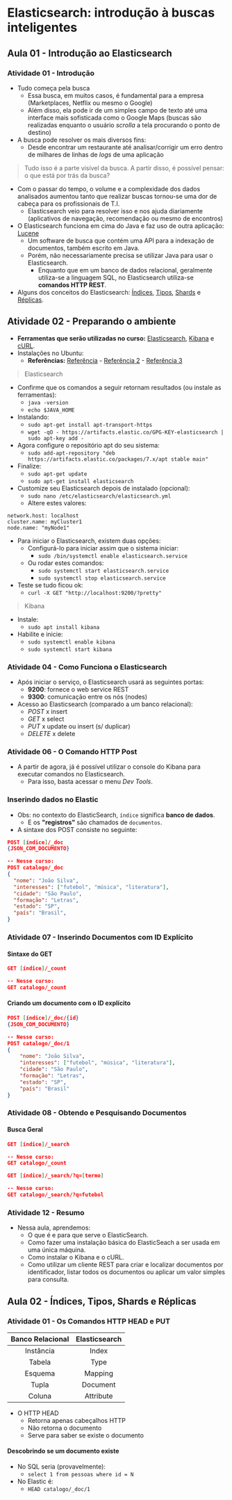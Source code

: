 # Elasticsearch: introdução à buscas inteligentes

## Aula 01 - Introdução ao Elasticsearch

### Atividade 01 - Introdução

- Tudo começa pela busca
  - Essa busca, em muitos casos, é fundamental para a empresa (Marketplaces, Netflix ou mesmo o Google)
  - Além disso, ela pode ir de um simples campo de texto até uma interface mais sofisticada como o Google Maps (buscas são realizadas enquanto o usuário *scrolla* a tela procurando o ponto de destino)
- A busca pode resolver os mais diversos fins:
  - Desde encontrar um restaurante até analisar/corrigir um erro dentro de milhares de linhas de *logs* de uma aplicação

> Tudo isso é a parte visível da busca. A partir disso, é possível pensar: o que está por trás da busca?

- Com o passar do tempo, o volume e a complexidade dos dados analisados aumentou tanto que realizar buscas tornou-se uma dor de cabeça para os profissionais de T.I.
  - Elasticsearch veio para resolver isso e nos ajuda diariamente (aplicativos de navegação, recomendação ou mesmo de encontros)
- O Elasticsearch funciona em cima do Java e faz uso de outra aplicação: [Lucene](https://lucene.apache.org/)
  - Um software de busca que contém uma API para a indexação de documentos, também escrito em Java.
  - Porém, não necessariamente precisa se utilizar Java para usar o Elasticsearch. 
    - Enquanto que em um banco de dados relacional, geralmente utiliza-se a linguagem SQL, no Elasticsearch utiliza-se **comandos HTTP REST**.
- Alguns dos conceitos do Elasticsearch: [Índices](https://www.elastic.co/pt/blog/what-is-an-elasticsearch-index), [Tipos](https://logz.io/blog/elasticsearch-mapping/), [Shards](https://forum.casadocodigo.com.br/t/elasticsearch-o-que-sao-shards/173) e [Réplicas](https://codingexplained.com/coding/elasticsearch/understanding-replication-in-elasticsearch).

## Atividade 02 - Preparando o ambiente

- **Ferramentas que serão utilizadas no curso:** [Elasticsearch](https://www.elastic.co/pt/), [Kibana](https://www.elastic.co/pt/kibana) e [cURL](https://curl.haxx.se/).
- Instalações no Ubuntu:
  - **Referências:** [Referência](https://tecadmin.net/setup-elasticsearch-on-ubuntu/) - [Referência 2](https://www.digitalocean.com/community/tutorials/como-instalar-elasticsearch-logstash-e-kibana-elastic-stack-no-ubuntu-18-04-pt) - [Referência 3](https://linuxize.com/post/how-to-install-elasticsearch-on-ubuntu-18-04/)

> Elasticsearch 

- Confirme que os comandos a seguir retornam resultados (ou instale as ferramentas):
  - `java -version`
  - `echo $JAVA_HOME`
- Instalando:
  - `sudo apt-get install apt-transport-https`
  - `wget -qO - https://artifacts.elastic.co/GPG-KEY-elasticsearch | sudo apt-key add -`
- Agora configure o repositório apt do seu sistema:
  - `sudo add-apt-repository "deb https://artifacts.elastic.co/packages/7.x/apt stable main"`
- Finalize:
  - `sudo apt-get update`
  - `sudo apt-get install elasticsearch`
- Customize seu Elasticsearch depois de instalado (opcional):
  - `sudo nano /etc/elasticsearch/elasticsearch.yml`
  - Altere estes valores:

```plain
network.host: localhost
cluster.name: myCluster1
node.name: "myNode1"
```

- Para iniciar o Elasticsearch, existem duas opções:
  - Configurá-lo para iniciar assim que o sistema iniciar:
    - `sudo /bin/systemctl enable elasticsearch.service`
  - Ou rodar estes comandos:
    - `sudo systemctl start elasticsearch.service`
    - `sudo systemctl stop elasticsearch.service`
- Teste se tudo ficou ok:
  - `curl -X GET "http://localhost:9200/?pretty"`


> Kibana

- Instale:
  - `sudo apt install kibana`
- Habilite e inicie:
  - `sudo systemctl enable kibana`
  - `sudo systemctl start kibana`

### Atividade 04 - Como Funciona o Elasticsearch

- Após iniciar o serviço, o Elasticsearch usará as seguintes portas:
  - **9200**: fornece o web service REST
  - **9300**: comunicação entre os nós (nodes)
- Acesso ao Elasticsearch (comparado a um banco relacional):
  - *POST* x insert
  - *GET* x select
  - *PUT* x update ou insert (s/ duplicar)
  - *DELETE* x delete

### Atividade 06 -  O Comando HTTP Post

- A partir de agora, já é possível utilizar o console do Kibana para executar comandos no Elasticsearch.
  - Para isso, basta acessar o menu *Dev Tools*.

### Inserindo dados no Elastic

- Obs: no contexto do ElasticSearch, `índice` significa **banco de dados**.
  - E os **"registros"** são chamados de `documentos`.
- A sintaxe dos POST consiste no seguinte:

```json
POST [índice]/_doc
{JSON_COM_DOCUMENTO}

-- Nesse curso:
POST catalogo/_doc
{
  "nome": "João Silva",
  "interesses": ["futebol", "música", "literatura"],
  "cidade": "São Paulo",
  "formação": "Letras",
  "estado": "SP",
  "país": "Brasil",
}
```

### Atividade 07 - Inserindo Documentos com ID Explícito

#### Sintaxe do GET

```json
GET [índice]/_count

-- Nesse curso:
GET catalogo/_count
```

#### Criando um documento com o ID explícito

```json
POST [índice]/_doc/{id}
{JSON_COM_DOCUMENTO}

-- Nesse curso:
POST catalogo/_doc/1
{
    "nome": "João Silva",
    "interesses": ["futebol", "música", "literatura"],
    "cidade": "São Paulo",
    "formação": "Letras",
    "estado": "SP",
    "país": "Brasil"
}
```

### Atividade 08 - Obtendo e Pesquisando Documentos

#### Busca Geral

```json
GET [índice]/_search

-- Nesse curso:
GET catalogo/_count
```

```json
GET [índice]/_search/?q=[termo]

-- Nesse curso:
GET catalogo/_search/?q=futebol
```

### Atividade 12 - Resumo

- Nessa aula, aprendemos:
  - O que é e para que serve o ElasticSearch.
  - Como fazer uma instalação básica do ElasticSeach a ser usada em uma única máquina.
  - Como instalar o Kibana e o cURL.
  - Como utilizar um cliente REST para criar e localizar documentos por identificador, listar todos os documentos ou aplicar um valor simples para consulta.

## Aula 02 - Índices, Tipos, Shards e Réplicas

### Atividade 01 - Os Comandos HTTP HEAD e PUT

| Banco Relacional | Elasticsearch |
|:----------------:|:-------------:|
|     Instância    |     Index     |
|      Tabela      |      Type     |
|      Esquema     |    Mapping    |
|       Tupla      |    Document   |
|      Coluna      |   Attribute   |

- O HTTP HEAD
  - Retorna apenas cabeçalhos HTTP
  - Não retorna o documento
  - Serve para saber se existe o documento

#### Descobrindo se um documento existe

- No SQL seria (provavelmente):
  - `select 1 from pessoas where id = N`
- No Elastic é:
  - `HEAD catalogo/_doc/1`